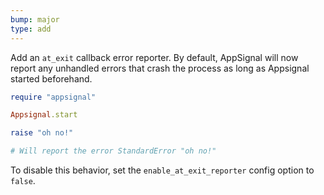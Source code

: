 ```yaml
---
bump: major
type: add
---
```


Add an `at_exit` callback error reporter. By default, AppSignal will now report any unhandled errors that crash the process as long as Appsignal started beforehand.

```ruby
require "appsignal"

Appsignal.start

raise "oh no!"

# Will report the error StandardError "oh no!"
```

To disable this behavior, set the `enable_at_exit_reporter` config option to `false`.
